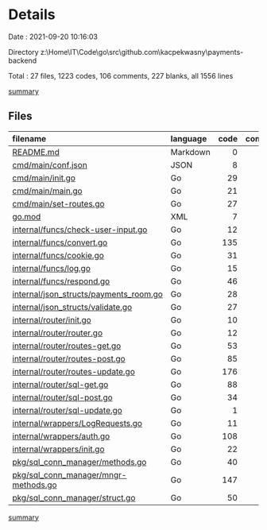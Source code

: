 # Details

Date : 2021-09-20 10:16:03

Directory z:\Home\IT\Code\go\src\github.com\kacpekwasny\payments-backend

Total : 27 files,  1223 codes, 106 comments, 227 blanks, all 1556 lines

[summary](results.md)

## Files
| filename | language | code | comment | blank | total |
| :--- | :--- | ---: | ---: | ---: | ---: |
| [README.md](/README.md) | Markdown | 0 | 0 | 1 | 1 |
| [cmd/main/conf.json](/cmd/main/conf.json) | JSON | 8 | 0 | 0 | 8 |
| [cmd/main/init.go](/cmd/main/init.go) | Go | 29 | 1 | 6 | 36 |
| [cmd/main/main.go](/cmd/main/main.go) | Go | 21 | 2 | 7 | 30 |
| [cmd/main/set-routes.go](/cmd/main/set-routes.go) | Go | 27 | 5 | 7 | 39 |
| [go.mod](/go.mod) | XML | 7 | 0 | 3 | 10 |
| [internal/funcs/check-user-input.go](/internal/funcs/check-user-input.go) | Go | 12 | 0 | 4 | 16 |
| [internal/funcs/convert.go](/internal/funcs/convert.go) | Go | 135 | 9 | 17 | 161 |
| [internal/funcs/cookie.go](/internal/funcs/cookie.go) | Go | 31 | 0 | 6 | 37 |
| [internal/funcs/log.go](/internal/funcs/log.go) | Go | 15 | 0 | 4 | 19 |
| [internal/funcs/respond.go](/internal/funcs/respond.go) | Go | 46 | 16 | 10 | 72 |
| [internal/json_structs/payments_room.go](/internal/json_structs/payments_room.go) | Go | 28 | 5 | 9 | 42 |
| [internal/json_structs/validate.go](/internal/json_structs/validate.go) | Go | 27 | 4 | 9 | 40 |
| [internal/router/init.go](/internal/router/init.go) | Go | 10 | 0 | 4 | 14 |
| [internal/router/router.go](/internal/router/router.go) | Go | 12 | 4 | 5 | 21 |
| [internal/router/routes-get.go](/internal/router/routes-get.go) | Go | 53 | 2 | 13 | 68 |
| [internal/router/routes-post.go](/internal/router/routes-post.go) | Go | 85 | 2 | 12 | 99 |
| [internal/router/routes-update.go](/internal/router/routes-update.go) | Go | 176 | 13 | 24 | 213 |
| [internal/router/sql-get.go](/internal/router/sql-get.go) | Go | 88 | 1 | 16 | 105 |
| [internal/router/sql-post.go](/internal/router/sql-post.go) | Go | 34 | 7 | 8 | 49 |
| [internal/router/sql-update.go](/internal/router/sql-update.go) | Go | 1 | 0 | 1 | 2 |
| [internal/wrappers/LogRequests.go](/internal/wrappers/LogRequests.go) | Go | 11 | 0 | 3 | 14 |
| [internal/wrappers/auth.go](/internal/wrappers/auth.go) | Go | 108 | 11 | 18 | 137 |
| [internal/wrappers/init.go](/internal/wrappers/init.go) | Go | 22 | 0 | 5 | 27 |
| [pkg/sql_conn_manager/methods.go](/pkg/sql_conn_manager/methods.go) | Go | 40 | 11 | 6 | 57 |
| [pkg/sql_conn_manager/mngr-methods.go](/pkg/sql_conn_manager/mngr-methods.go) | Go | 147 | 9 | 16 | 172 |
| [pkg/sql_conn_manager/struct.go](/pkg/sql_conn_manager/struct.go) | Go | 50 | 4 | 13 | 67 |

[summary](results.md)